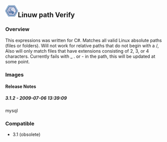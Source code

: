 ## <img src='./logo.jpg' width='40' height='40'>Linuw path Verify

### Overview
This expressions was written for C#. Matches all valid Linux absolute paths (files or folders). Will not work for relative paths that do not begin with a /, Also  will only match files that have extensions consisting of 2, 3, or 4 characters. Currently fails with _ . or - in the path, this will be updated at some point.
### Images




#### Release Notes

##### 3.1.2 - 2009-07-06 13:39:09
mysql
### Compatible
 -  3.1 (obsolete)